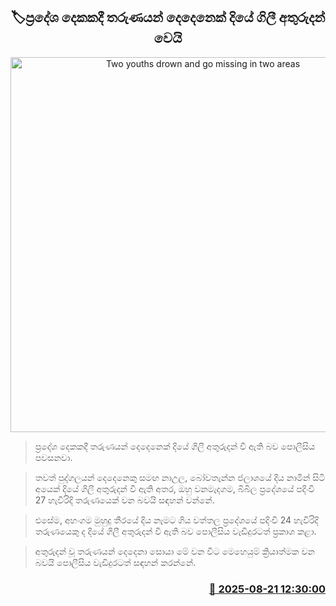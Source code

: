 <p align='center'><b><h2 align='center' title='Two youths drown and go missing in two areas'>🏷ප්‍රදේශ දෙකකදී තරුණයන් දෙදෙනෙක් දියේ ගිලී අතුරුදන් වෙයි</h2></b></p>
<p align='center'><img src='https://helakuru.sgp1.cdn.digitaloceanspaces.com/esana/images/lib/sea-nn-archived.jpg' width='600' alt='Two youths drown and go missing in two areas'></p>

> ප්‍රදේශ දෙකකදී තරුණයන් දෙදෙනෙක් දියේ ගිලී අතුරුදන් වී ඇති බව පොලීසිය පවසනවා.

> තවත් පුද්ගලයන් දෙදෙනෙකු සමඟ නාඋල, බෝවතැන්න ජලාශයේ දිය නාමින් සිටි අයෙක් දියේ ගිලී අතුරුදන් වී ඇති අතර, ඔහු වනමැදගම, බිබිල ප්‍රදේශයේ පදිංචි 27 හැවිරිදි තරුණයෙක් වන බවයි සඳහන් වන්නේ.

> එසේම, අහංගම මුහුදු තීරයේ දිය නෑමට ගිය වත්තල ප්‍රදේශයේ පදිංචි 24 හැවිරිදි තරුණයෙකු ද දියේ ගිලී අතුරුදන් වී ඇති බව පොලීසිය වැඩිදුරටත් ප්‍රකාශ කළා.

> අතුරුදන් වූ තරුණයන් දෙදෙනා සොයා මේ වන විට මෙහෙයුම් ක්‍රියාත්මක වන බවයි පොලීසිය වැඩිදුරටත් සඳහන් කරන්නේ.



<h3 align='right'><a href='https://www.helakuru.lk/esana/p/112895/'>📅 2025-08-21 12:30:00</a></h3>
